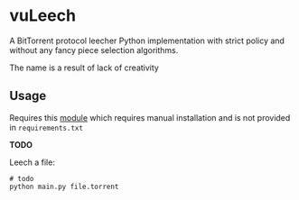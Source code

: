 # vuLeech 

A BitTorrent protocol leecher Python implementation with strict policy and without any fancy piece selection algorithms.

The name is a result of lack of creativity 

## Usage
Requires this [module](https:/github.com/vugonz/bencode) which requires manual installation and is not provided in `requirements.txt`

**TODO**

Leech a file:
```shell
# todo 
python main.py file.torrent
```
